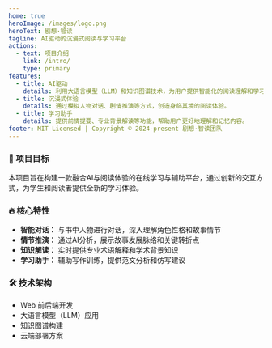 ```yaml
---
home: true
heroImage: /images/logo.png
heroText: 剧想·智读
tagline: AI驱动的沉浸式阅读与学习平台
actions:
  - text: 项目介绍
    link: /intro/
    type: primary
features:
  - title: AI驱动
    details: 利用大语言模型（LLM）和知识图谱技术，为用户提供智能化的阅读理解和学习辅助。
  - title: 沉浸式体验
    details: 通过模拟人物对话、剧情推演等方式，创造身临其境的阅读体验。
  - title: 学习助手
    details: 提供前情提要、专业背景解读等功能，帮助用户更好地理解和记忆内容。
footer: MIT Licensed | Copyright © 2024-present 剧想·智读团队
---
```


### 🎯 项目目标

本项目旨在构建一款融合AI与阅读体验的在线学习与辅助平台，通过创新的交互方式，为学生和阅读者提供全新的学习体验。

### 🔥 核心特性

- **智能对话：** 与书中人物进行对话，深入理解角色性格和故事情节
- **情节推演：** 通过AI分析，展示故事发展脉络和关键转折点
- **知识解读：** 实时提供专业术语解释和学术背景知识
- **学习助手：** 辅助写作训练，提供范文分析和仿写建议

### 🛠️ 技术架构

- Web 前后端开发
- 大语言模型（LLM）应用
- 知识图谱构建
- 云端部署方案
